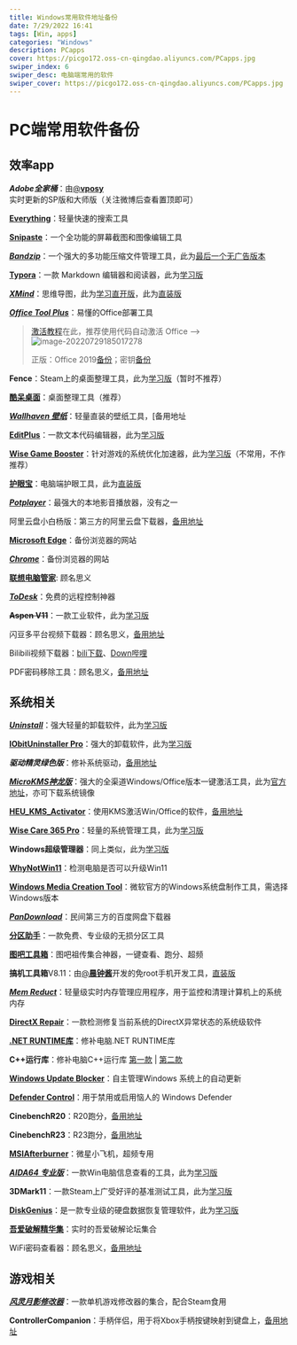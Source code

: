 ```yaml
---
title: Windows常用软件地址备份
date: 7/29/2022 16:41
tags: [Win, apps]
categories: "Windows"
description: PCapps
cover: https://picgo172.oss-cn-qingdao.aliyuncs.com/PCapps.jpg
swiper_index: 6
swiper_desc: 电脑端常用的软件
swiper_cover: https://picgo172.oss-cn-qingdao.aliyuncs.com/PCapps.jpg
---
```


# PC端常用软件备份

## 效率app

***Adobe全家桶***：由[@**vposy**](https://weibo.com/u/1112829033)实时更新的SP版和大师版（关注微博后查看置顶即可）

[**Everything**](https://www.voidtools.com/zh-cn/)：轻量快速的搜索工具

[**Snipaste**](https://zh.snipaste.com)：一个全功能的屏幕截图和图像编辑工具

[***Bandzip***](https://www.bandisoft.com/bandizip/)：一个强大的多功能压缩文件管理工具，此为[最后一个无广告版本](https://repokvc.oss-cn-qingdao.aliyuncs.com/BandZip.zip)

[**Typora**](https://typoraio.cn/)：一款 Markdown 编辑器和阅读器，此为[学习版](https://repokvc.oss-cn-qingdao.aliyuncs.com/Typora%E7%A0%B4%E8%A7%A3.zip)

[***XMind***](https://www.xmind.cn/)：思维导图，此为[学习直开版](https://repokvc.oss-cn-qingdao.aliyuncs.com/XMind_2021_11.0.2_64bit_Green.7z)，此为[直装版](https://repokvc.oss-cn-qingdao.aliyuncs.com/XMind%E6%80%9D%E7%BB%B4%E5%AF%BC%E5%9B%BE.exe)

[***Office Tool Plus***](https://otp.landian.vip/zh-cn/)：易懂的Office部署工具

> [激活教程](https://www.coolhub.top/archives/14)在此，推荐使用代码自动激活 Office --> ![image-20220729185017278](https://picgo172.oss-cn-qingdao.aliyuncs.com/image-20220729185017278.png)
>
> 正版：Office 2019[备份](https://repokvc.oss-cn-qingdao.aliyuncs.com/setupproplus2019retail.x86.zh-cn.exe)；密钥[备份](https://repokvc.oss-cn-qingdao.aliyuncs.com/%E5%AF%86%E9%92%A5.txt)

**Fence**：Steam上的桌面整理工具，此为[学习版](https://repokvc.oss-cn-qingdao.aliyuncs.com/Fences%20v3.0.8%20%E4%B8%AD%E6%96%87%E7%A0%B4%E8%A7%A3%E7%89%88.zip)（暂时不推荐）

[**酷呆桌面**](https://www.coodesker.com/)：桌面整理工具（推荐）

[***Wallhaven 壁纸***](https://wallhaven.cc/)：轻量直装的壁纸工具，[备用地址

[**EditPlus**](https://www.editplus.com/)：一款文本代码编辑器，此为[学习版](https://repokvc.oss-cn-qingdao.aliyuncs.com/EditPlus_5.0.730.0.exe)

[**Wise Game Booster**](https://www.wisecleaner.com/)：针对游戏的系统优化加速器，此为[学习版](https://repokvc.oss-cn-qingdao.aliyuncs.com/Wise%20Game%20Booster.zip)（不常用，不作推荐）

[**护眼宝**](http://www.huyanbao.com/)：电脑端护眼工具，此为[直装版](https://repokvc.oss-cn-qingdao.aliyuncs.com/%E6%8A%A4%E7%9C%BC%E5%AE%9D.zip)

[***Potplayer***](https://potplayer.org/)：最强大的本地影音播放器，没有之一

阿里云盘小白杨版：第三方的阿里云盘下载器，[备用地址](https://repokvc.oss-cn-qingdao.aliyuncs.com/%E9%98%BF%E9%87%8C%E4%BA%91%E7%9B%98%E5%B0%8F%E7%99%BD%E7%BE%8A%E7%89%88v2.12.05.rar)

[**Microsoft Edge**](https://www.microsoft.com/zh-cn/edge)：备份浏览器的网站

[***Chrome***](https://www.google.com/intl/zh-CN/chrome/)：备份浏览器的网站

[**联想电脑管家**](https://guanjia.lenovo.com.cn/): 顾名思义

[***ToDesk***](https://v2.todesk.com/)：免费的远程控制神器

~~**Aspen V11**~~：一款工业软件，此为[学习版](https://repokvc.oss-cn-qingdao.aliyuncs.com/Aspen%20V11.zip)

闪豆多平台视频下载器：顾名思义，[备用地址](https://repokvc.oss-cn-qingdao.aliyuncs.com/%E9%97%AA%E8%B1%86%E5%A4%9A%E5%B9%B3%E5%8F%B0%E8%A7%86%E9%A2%91%E6%89%B9%E9%87%8F%E4%B8%8B%E8%BD%BD%E5%99%A82.2.2.15%E5%AE%89%E8%A3%85%E7%89%88.exe)

Bilibili视频下载器：[bili下载](https://repokvc.oss-cn-qingdao.aliyuncs.com/bilibiliV1.3.10.exe)、[Down哔哩](https://repokvc.oss-cn-qingdao.aliyuncs.com/Down%E5%93%94%E5%93%A9.exe)

PDF密码移除工具：顾名思义，[备用地址](https://repokvc.oss-cn-qingdao.aliyuncs.com/PDF%E5%AF%86%E7%A0%81%E7%A7%BB%E9%99%A4%E5%B7%A5%E5%85%B710.0%E6%B1%89%E5%8C%96.exe)

## 系统相关

[***Uninstall***](https://crystalidea.com/uninstall-tool?source=uninstalltool&campaign=mainmenu)：强大轻量的卸载软件，此为[学习版](https://repokvc.oss-cn-qingdao.aliyuncs.com/Uninstall.exe)

[**IObitUninstaller Pro**](https://www.iobit.com/en/advanceduninstallerpro.php)：强大的卸载软件，此为[学习版](https://repokvc.oss-cn-qingdao.aliyuncs.com/IObitUninstaller_Pro_v11.3.0.4.exe)

***驱动精灵绿色版***：修补系统驱动，[备用地址](https://repokvc.oss-cn-qingdao.aliyuncs.com/%E9%A9%B1%E5%8A%A8%E7%B2%BE%E7%81%B5%E4%B8%87%E8%83%BD%E7%B6%B2%E5%8D%A1%E7%89%88_v9.61.3708.3054_%E6%9C%80%E7%BB%88%E7%89%88.exe)

[***MicroKMS神龙版***](http://www.yishimei.cn/network/319.html)：强大的全渠道Windows/Office版本一键激活工具，此为[官方地址](https://wwa.lanzouo.com/itUnaxea77g)，亦可下载系统镜像

[**HEU_KMS_Activator**](https://repokvc.oss-cn-qingdao.aliyuncs.com/HEU_KMS_Activator_v22.1.0.exe)：使用KMS激活Win/Office的软件，[备用地址](https://repokvc.oss-cn-qingdao.aliyuncs.com/HEU_KMS_Activator_v22.1.0.exe)

[**Wise Care 365 Pro**](https://www.wisecleaner.com/wise-care-365.html)：轻量的系统管理工具，此为[学习版](https://repokvc.oss-cn-qingdao.aliyuncs.com/Wise%20Care%20365%20Pro%20v5.5.7.552.exe)

**Windows超级管理器**：同上类似，此为[学习版](https://repokvc.oss-cn-qingdao.aliyuncs.com/Windows%E8%B6%85%E7%BA%A7%E7%AE%A1%E7%90%86%E5%99%A89.42.exe)

[**WhyNotWin11**](https://github.com/rcmaehl/WhyNotWin11)：检测电脑是否可以升级Win11

[**Windows Media Creation Tool**](https://www.microsoft.com/en-us/software-download/)：微软官方的Windows系统盘制作工具，需选择Windows版本

[***PanDownload***](https://pandownload.net/)：民间第三方的百度网盘下载器

[**分区助手**](https://www.disktool.cn/)：一款免费、专业级的无损分区工具

[**图吧工具箱**](http://www.tbtool.cn/)：图吧祖传集合神器，一键查看、跑分、超频

**搞机工具箱**V8.11：由[@**晨钟酱**](https://www.jamcz.com/)开发的免root手机开发工具，[直装版](https://repokvc.oss-cn-qingdao.aliyuncs.com/%E6%90%9E%E6%9C%BA%E5%B7%A5%E5%85%B7%E7%AE%B1V8.11.zip)

[***Mem Reduct***](https://www.henrypp.org/product/memreduct)：轻量级实时内存管理应用程序，用于监控和清理计算机上的系统内存

[**DirectX Repair**](https://blog.csdn.net/vbcom/article/details/6962388)：一款检测修复当前系统的DirectX异常状态的系统级软件

[**.NET RUNTIME库**](https://dotnet.microsoft.com/en-us/download)：修补电脑.NET RUNTIME库

**C++运行库**：修补电脑C++运行库      [第一款](https://repokvc.oss-cn-qingdao.aliyuncs.com/VisualCppRedist_AIO_x86_x64.exe)  |  [第二款](https://repokvc.oss-cn-qingdao.aliyuncs.com/%E8%BF%90%E8%A1%8C%E5%BA%9321.8.2.exe)

[**Windows Update Blocker**](https://www.sordum.org/downloads/?st-windows-update-blocker)：自主管理Windows 系统上的自动更新

[**Defender Control**](https://www.sordum.org/downloads/?st-defender-control)：用于禁用或启用恼人的 Windows Defender

**CinebenchR20**：R20跑分，[备用地址](https://repokvc.oss-cn-qingdao.aliyuncs.com/CinebenchR20.zip)

**CinebenchR23**：R23跑分，[备用地址](https://repokvc.oss-cn-qingdao.aliyuncs.com/CinebenchR23.zip)

[**MSIAfterburner**](https://www.msi.com/Landing/afterburner/graphics-cards)：微星小飞机，超频专用

[***AIDA64 专业版***](https://www.aida64.com/downloads)：一款Win电脑信息查看的工具，此为[学习版](https://repokvc.oss-cn-qingdao.aliyuncs.com/AIDA64%20Business.zip)

**3DMark11**：一款Steam上广受好评的基准测试工具，此为[学习版](https://repokvc.oss-cn-qingdao.aliyuncs.com/3DMark11.zip)

[**DiskGenius**](https://www.diskgenius.cn/)：是一款专业级的硬盘数据恢复管理软件，此为[学习版](https://repokvc.oss-cn-qingdao.aliyuncs.com/Disk%20Genius%20Pro4.3.0.exe)

[**吾爱破解精华集**](https://www.52pojie.cn/thread-1666666-1-1.html)：实时的吾爱破解论坛集合

WiFi密码查看器：顾名思义，[备用地址](https://repokvc.oss-cn-qingdao.aliyuncs.com/WIFI%E5%AF%86%E7%A0%81%E6%9F%A5%E7%9C%8B%E5%99%A8.exe)



## 游戏相关

[***风灵月影修改器***](https://soft.3dmgame.com/down/159478.html)：一款单机游戏修改器的集合，配合Steam食用

**ControllerCompanion**：手柄伴侣，用于将Xbox手柄按键映射到键盘上，[备用地址](https://repokvc.oss-cn-qingdao.aliyuncs.com/ControllerCompanion.zip)